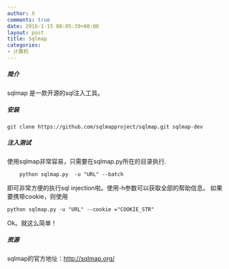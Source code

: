 ```yaml
---
author: X
comments: true
date: 2016-1-15 08:05:39+00:00
layout: post
title: Sqlmap
categories:
- 计算机
---
```

##### 简介
sqlmap 是一款开源的sql注入工具。

##### 安装
    git clone https://github.com/sqlmapproject/sqlmap.git sqlmap-dev

##### 注入测试

使用sqlmap非常容易，只需要在sqlmap.py所在的目录执行.
```
    python sqlmap.py  -u "URL" --batch

```
即可非常方便的执行sql injection啦。使用-h参数可以获取全部的帮助信息。
如果要携带cookie，则使用

```
python sqlmap.py -u "URL" --cookie ="COOKIE_STR"

```

Ok。就这么简单！


##### 资源
sqlmap的官方地址：http://sqlmap.org/
